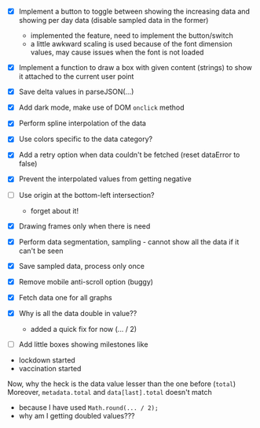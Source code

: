 - [x] Implement a button to toggle between showing the increasing data and showing per day data (disable sampled data in the former)
  - implemented the feature, need to implement the button/switch
  - a little awkward scaling is used because of the font dimension values, may cause issues when the font is not loaded

- [x] Implement a function to draw a box with given content (strings) to show it attached to the current user point

- [x] Save delta values in parseJSON(...)

- [x] Add dark mode, make use of DOM `onclick` method

- [x] Perform spline interpolation of the data

- [x] Use colors specific to the data category?

- [x] Add a retry option when data couldn't be fetched (reset dataError to false)

- [x] Prevent the interpolated values from getting negative

- [ ] Use origin at the bottom-left intersection?
  - forget about it!

- [x] Drawing frames only when there is need

- [x] Perform data segmentation, sampling - cannot show all the data if it can't be seen

- [x] Save sampled data, process only once

- [x] Remove mobile anti-scroll option (buggy)

- [x] Fetch data one for all graphs

- [x] Why is all the data double in value??
  - added a quick fix for now (... / 2)

- [ ] Add little boxes showing milestones like
- lockdown started
- vaccination started

Now, why the heck is the data value lesser than the one before (`total`)
Moreover, `metadata.total` and `data[last].total` doesn't match
  - because I have used `Math.round(... / 2);`
  - why am I getting doubled values???
